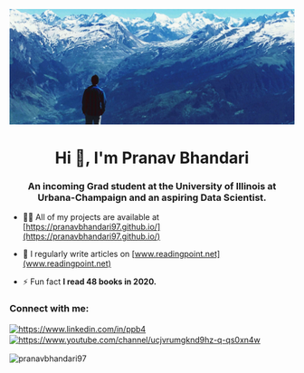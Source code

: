 ![MasterHead](https://github.com/PranavBhandari97/PranavBhandari97/blob/main/main1.jpg)
<h1 align="center">Hi 👋, I'm Pranav Bhandari</h1>
<h3 align="center">An incoming Grad student at the University of Illinois at Urbana-Champaign and an aspiring Data Scientist.</h3>

- 👨‍💻 All of my projects are available at [https://pranavbhandari97.github.io/](https://pranavbhandari97.github.io/)

- 📝 I regularly write articles on [www.readingpoint.net](www.readingpoint.net)

- ⚡ Fun fact **I read 48 books in 2020.**

<h3 align="left">Connect with me:</h3>
<p align="left">
<a href="https://linkedin.com/in/https://www.linkedin.com/in/ppb4" target="blank"><img align="center" src="https://cdn.jsdelivr.net/npm/simple-icons@3.0.1/icons/linkedin.svg" alt="https://www.linkedin.com/in/ppb4" height="30" width="40" /></a>
<a href="https://www.youtube.com/c/https://www.youtube.com/channel/ucjvrumgknd9hz-q-qs0xn4w" target="blank"><img align="center" src="https://cdn.jsdelivr.net/npm/simple-icons@3.0.1/icons/youtube.svg" alt="https://www.youtube.com/channel/ucjvrumgknd9hz-q-qs0xn4w" height="30" width="40" /></a>
</p>

<p><img align="center" src="https://github-readme-stats.vercel.app/api/top-langs?username=pranavbhandari97&show_icons=true&locale=en&layout=compact" alt="pranavbhandari97" /></p>
